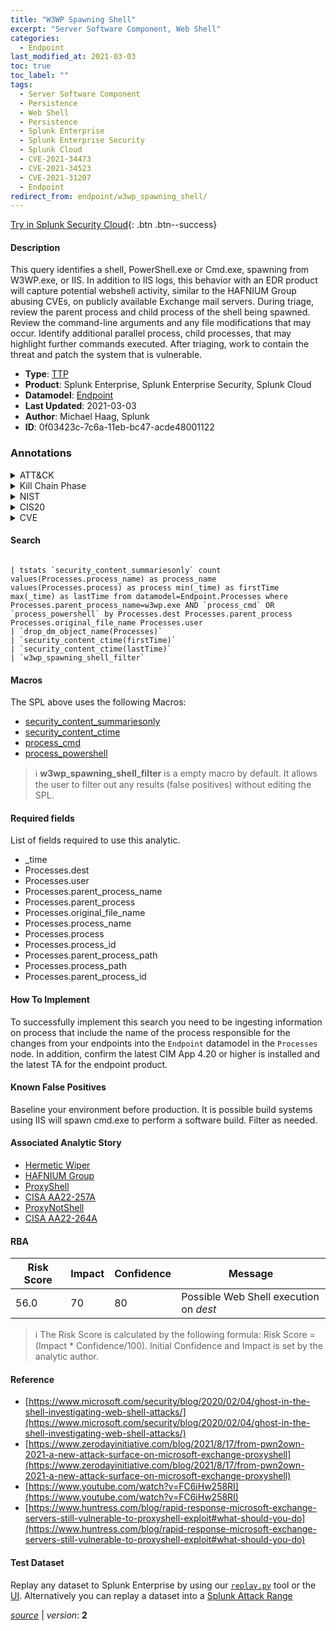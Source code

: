 ```yaml
---
title: "W3WP Spawning Shell"
excerpt: "Server Software Component, Web Shell"
categories:
  - Endpoint
last_modified_at: 2021-03-03
toc: true
toc_label: ""
tags:
  - Server Software Component
  - Persistence
  - Web Shell
  - Persistence
  - Splunk Enterprise
  - Splunk Enterprise Security
  - Splunk Cloud
  - CVE-2021-34473
  - CVE-2021-34523
  - CVE-2021-31207
  - Endpoint
redirect_from: endpoint/w3wp_spawning_shell/
---
```




[Try in Splunk Security Cloud](https://www.splunk.com/en_us/cyber-security.html){: .btn .btn--success}

#### Description

This query identifies a shell, PowerShell.exe or Cmd.exe, spawning from W3WP.exe, or IIS. In addition to IIS logs, this behavior with an EDR product will capture potential webshell activity, similar to the HAFNIUM Group abusing CVEs, on publicly available Exchange mail servers. During triage, review the parent process and child process of the shell being spawned. Review the command-line arguments and any file modifications that may occur. Identify additional parallel process, child processes, that may highlight further commands executed. After triaging, work to contain the threat and patch the system that is vulnerable.

- **Type**: [TTP](https://github.com/splunk/security_content/wiki/Detection-Analytic-Types)
- **Product**: Splunk Enterprise, Splunk Enterprise Security, Splunk Cloud
- **Datamodel**: [Endpoint](https://docs.splunk.com/Documentation/CIM/latest/User/Endpoint)
- **Last Updated**: 2021-03-03
- **Author**: Michael Haag, Splunk
- **ID**: 0f03423c-7c6a-11eb-bc47-acde48001122

### Annotations
<details>
  <summary>ATT&CK</summary>

<div markdown="1">

#### [ATT&CK](https://attack.mitre.org/)

| ID          | Technique   | Tactic         |
| ----------- | ----------- |--------------- |
| [T1505](https://attack.mitre.org/techniques/T1505/) | Server Software Component | Persistence |

| [T1505.003](https://attack.mitre.org/techniques/T1505/003/) | Web Shell | Persistence |

</div>
</details>


<details>
  <summary>Kill Chain Phase</summary>

<div markdown="1">

* Installation


</div>
</details>


<details>
  <summary>NIST</summary>

<div markdown="1">

* DE.CM



</div>
</details>

<details>
  <summary>CIS20</summary>

<div markdown="1">

* CIS 10



</div>
</details>

<details>
  <summary>CVE</summary>

<div markdown="1">

| ID          | Summary | [CVSS](https://nvd.nist.gov/vuln-metrics/cvss) |
| ----------- | ----------- | -------------- |
| [CVE-2021-34473](https://nvd.nist.gov/vuln/detail/CVE-2021-34473) | Microsoft Exchange Server Remote Code Execution Vulnerability This CVE ID is unique from CVE-2021-31196, CVE-2021-31206. | 10.0 |
| [CVE-2021-34523](https://nvd.nist.gov/vuln/detail/CVE-2021-34523) | Microsoft Exchange Server Elevation of Privilege Vulnerability This CVE ID is unique from CVE-2021-33768, CVE-2021-34470. | 7.5 |
| [CVE-2021-31207](https://nvd.nist.gov/vuln/detail/CVE-2021-31207) | Microsoft Exchange Server Security Feature Bypass Vulnerability | 6.5 |



</div>
</details>


#### Search

```

| tstats `security_content_summariesonly` count values(Processes.process_name) as process_name values(Processes.process) as process min(_time) as firstTime max(_time) as lastTime from datamodel=Endpoint.Processes where Processes.parent_process_name=w3wp.exe AND `process_cmd` OR `process_powershell` by Processes.dest Processes.parent_process Processes.original_file_name Processes.user 
| `drop_dm_object_name(Processes)` 
| `security_content_ctime(firstTime)` 
| `security_content_ctime(lastTime)`
| `w3wp_spawning_shell_filter`
```

#### Macros
The SPL above uses the following Macros:
* [security_content_summariesonly](https://github.com/splunk/security_content/blob/develop/macros/security_content_summariesonly.yml)
* [security_content_ctime](https://github.com/splunk/security_content/blob/develop/macros/security_content_ctime.yml)
* [process_cmd](https://github.com/splunk/security_content/blob/develop/macros/process_cmd.yml)
* [process_powershell](https://github.com/splunk/security_content/blob/develop/macros/process_powershell.yml)

> :information_source:
> **w3wp_spawning_shell_filter** is a empty macro by default. It allows the user to filter out any results (false positives) without editing the SPL.



#### Required fields
List of fields required to use this analytic.
* _time
* Processes.dest
* Processes.user
* Processes.parent_process_name
* Processes.parent_process
* Processes.original_file_name
* Processes.process_name
* Processes.process
* Processes.process_id
* Processes.parent_process_path
* Processes.process_path
* Processes.parent_process_id



#### How To Implement
To successfully implement this search you need to be ingesting information on process that include the name of the process responsible for the changes from your endpoints into the `Endpoint` datamodel in the `Processes` node. In addition, confirm the latest CIM App 4.20 or higher is installed and the latest TA for the endpoint product.
#### Known False Positives
Baseline your environment before production. It is possible build systems using IIS will spawn cmd.exe to perform a software build. Filter as needed.

#### Associated Analytic Story
* [Hermetic Wiper](/stories/hermetic_wiper)
* [HAFNIUM Group](/stories/hafnium_group)
* [ProxyShell](/stories/proxyshell)
* [CISA AA22-257A](/stories/cisa_aa22-257a)
* [ProxyNotShell](/stories/proxynotshell)
* [CISA AA22-264A](/stories/cisa_aa22-264a)




#### RBA

| Risk Score  | Impact      | Confidence   | Message      |
| ----------- | ----------- |--------------|--------------|
| 56.0 | 70 | 80 | Possible Web Shell execution on $dest$ |


> :information_source:
> The Risk Score is calculated by the following formula: Risk Score = (Impact * Confidence/100). Initial Confidence and Impact is set by the analytic author.


#### Reference

* [https://www.microsoft.com/security/blog/2020/02/04/ghost-in-the-shell-investigating-web-shell-attacks/](https://www.microsoft.com/security/blog/2020/02/04/ghost-in-the-shell-investigating-web-shell-attacks/)
* [https://www.zerodayinitiative.com/blog/2021/8/17/from-pwn2own-2021-a-new-attack-surface-on-microsoft-exchange-proxyshell](https://www.zerodayinitiative.com/blog/2021/8/17/from-pwn2own-2021-a-new-attack-surface-on-microsoft-exchange-proxyshell)
* [https://www.youtube.com/watch?v=FC6iHw258RI](https://www.youtube.com/watch?v=FC6iHw258RI)
* [https://www.huntress.com/blog/rapid-response-microsoft-exchange-servers-still-vulnerable-to-proxyshell-exploit#what-should-you-do](https://www.huntress.com/blog/rapid-response-microsoft-exchange-servers-still-vulnerable-to-proxyshell-exploit#what-should-you-do)



#### Test Dataset
Replay any dataset to Splunk Enterprise by using our [`replay.py`](https://github.com/splunk/attack_data#using-replaypy) tool or the [UI](https://github.com/splunk/attack_data#using-ui).
Alternatively you can replay a dataset into a [Splunk Attack Range](https://github.com/splunk/attack_range#replay-dumps-into-attack-range-splunk-server)




[*source*](https://github.com/splunk/security_content/tree/develop/detections/endpoint/w3wp_spawning_shell.yml) \| *version*: **2**